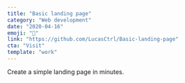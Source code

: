 ```yaml
---
title: "Basic landing page"
category: "Web development"
date: "2020-04-16"
emoji: "🚀"
link: "https://github.com/LucasCtrl/Basic-landing-page"
cta: "Visit"
template: "work"
---
```


Create a simple landing page in minutes.
